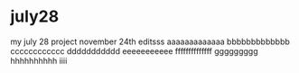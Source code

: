 # july28
my july 28 project
november 24th editsss
aaaaaaaaaaaaa
bbbbbbbbbbbbb
cccccccccccc
ddddddddddd
eeeeeeeeeee
ffffffffffffff
ggggggggg
hhhhhhhhhh
iiii

